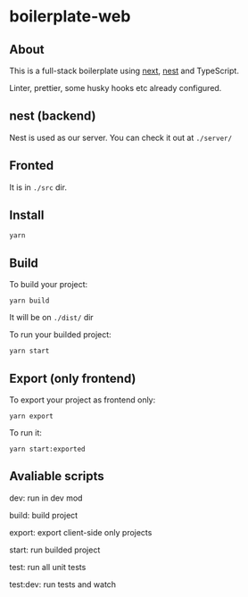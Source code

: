 # boilerplate-web

## About
This is a full-stack boilerplate using [next](https://nextjs.org), [nest](https://docs.nestjs.com/) and TypeScript.

Linter, prettier, some husky hooks etc already configured.

## nest (backend)
Nest is used as our server. You can check it out at `./server/`

## Fronted
It is in `./src` dir.

## Install
```shell
yarn
```

## Build 
To build your project:
```shell
yarn build
```
It will be on `./dist/` dir

To run your builded project:
```shell
yarn start
```

## Export (only frontend)
To export your project as frontend only:

```shell
yarn export
```

To run it:
```shell
yarn start:exported
```


## Avaliable scripts

dev: run in dev mod

build: build project

export: export client-side only projects

start: run builded project

test: run all unit tests

test:dev: run tests and watch
